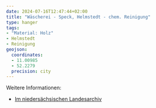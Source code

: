 ```yaml
---
date: 2024-07-16T12:47:44+02:00
title: "Wäscherei - Speck, Helmstedt - chem. Reinigung"
type: hanger
tags:
- "Material: Holz"
- Helmstedt
- Reinigung
geojson:
  coordinates:
  - 11.00985
  - 52.2279
  precision: city
---
```



<div class="notes">
Weitere Informationen:
<ul>
<li><a href="https://www.arcinsys.niedersachsen.de/arcinsys/detailAction.action?detailid=v5258036">Im niedersächsischen Landesarchiv</a></li>
</ul>
</div>
